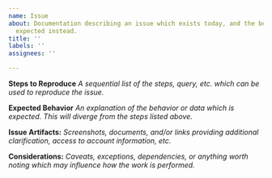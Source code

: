 ```yaml
---
name: Issue
about: Documentation describing an issue which exists today, and the behavior or data
  expected instead.
title: ''
labels: ''
assignees: ''

---
```


**Steps to Reproduce**
*A sequential list of the steps, query, etc. which can be used to reproduce the issue.*

**Expected Behavior**
*An explanation of the behavior or data which is expected. This will diverge from the steps listed above.*

**Issue Artifacts:**
*Screenshots, documents, and/or links providing additional clarification, access to account information, etc.* 

**Considerations:**
*Caveats, exceptions, dependencies, or anything worth noting which may influence how the work is performed.*
